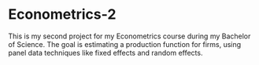 # Econometrics-2
This is my second project for my Econometrics course during my Bachelor of Science. The goal is estimating a production function for firms, using panel data techniques like fixed effects and random effects.
